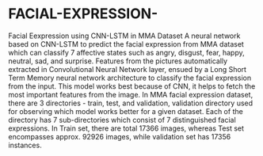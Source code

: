 # FACIAL-EXPRESSION-
Facial Eexpression using CNN-LSTM in MMA Dataset 
A neural network based on CNN-LSTM to predict the facial expression
from MMA dataset which can classify 7 affective states such as angry, disgust, fear, happy,
neutral, sad, and surprise. Features from the pictures automatically extracted in Convolutional
Neural Network layer, ensued by a Long Short Term Memory neural network architecture
to classify the facial expression from the input. This model works best because of CNN, it 
helps to fetch the most important features from the image. In MMA facial expression dataset,
there are 3 directories - train, test, and validation, validation directory used for observing which
model works better for a given dataset. Each of the directory has 7 sub-directories which
consist of 7 distinguished facial expressions. In Train set, there are total 17366 images,
whereas Test set encompasses approx. 92926 images, while validation set has 17356 instances.
